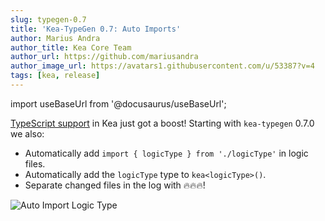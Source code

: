 ```yaml
---
slug: typegen-0.7
title: 'Kea-TypeGen 0.7: Auto Imports'
author: Marius Andra
author_title: Kea Core Team
author_url: https://github.com/mariusandra
author_image_url: https://avatars1.githubusercontent.com/u/53387?v=4
tags: [kea, release]
---
```


import useBaseUrl from '@docusaurus/useBaseUrl';

[TypeScript support](https://v2.keajs.org/docs/guide/typescript) in Kea just got a boost! Starting with `kea-typegen` 0.7.0 we also:

- Automatically add `import { logicType } from './logicType'` in logic files.
- Automatically add the `logicType` type to `kea<logicType>()`.
- Separate changed files in the log with :fire::fire::fire:!

<img alt="Auto Import Logic Type" src="/img/blog/typescript/auto-import.gif" loading="lazy" />
